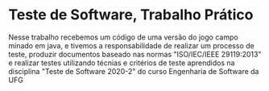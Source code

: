 # Teste de Software, Trabalho Prático

Nesse trabalho recebemos um código de uma versão do jogo campo minado em java, e tivemos a responsabilidade de realizar um processo de teste, produzir documentos baseado nas normas "ISO/IEC/IEEE 29119:2013" e realizar testes utilizando técnias e critérios de teste aprendidos na disciplina "Teste de Software 2020-2" do curso Engenharia de Software da UFG
